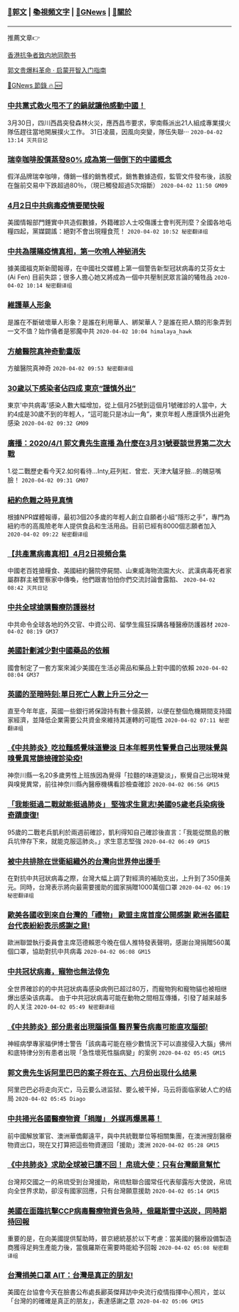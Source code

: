 ###  [:eagle:郭文](https://github.com/ourhimalayas/txt) | [:books:視頻文字](https://github.com/ourhimalayas/txt/blob/master/content/README.md) | [:newspaper:GNews](https://github.com/ourhimalayas/txt/blob/master/content/gnews/README.md) | [:pray:關於](https://github.com/ourhimalayas/home/tree/master/about)
---

推薦文章:point_right:

[香港抗争者致内地同胞书](https://github.com/ourhimalayas/news/blob/master/2019/08/a_letter_from_the_hong_kong_people.md)

[郭文贵爆料革命 · 启蒙开智入门指南](https://github.com/ourhimalayas/txt/issues/1)

[:newspaper:GNews 節錄 :fire: :new:](https://github.com/ourhimalayas/txt/blob/master/content/gnews/README.md) 



### [中共黨式救火甩不了的鍋就讓他感動中國！](/content/gnews/1/README.md)

3月30日，四川西昌突發森林火災，應西昌市要求，寧南縣派出21人組成專業撲火隊伍趕往當地開展撲火工作。 31日凌晨，因風向突變，隊伍失聯···  `2020-04-02 13:14 灭共日记`

### [瑞幸咖啡股價蒸發80% 成為第一個倒下的中國概念](/content/gnews/2/README.md)

假洋品牌瑞幸咖啡，傳銷一樣的銷售模式，銷售數據造假，監管文件發布後，該股在盤前交易中下跌超過80％，（現已觸發超過5次熔斷）  `2020-04-02 11:50 GM09`

### [4月2日中共病毒疫情要聞快報](/content/gnews/3/README.md)

美國情報部門錘實中共造假數據，外籍確診人士咬傷護士會判死刑麼？全國各地屯糧四起，黨媒闢謠：絕對不會出現糧食荒！  `2020-04-02 10:52 秘密翻译组`

### [中共為隱瞞疫情真相，第一吹哨人神秘消失](/content/gnews/4/README.md)

據美國福克斯新聞報導，在中國社交媒體上第一個警告新型冠狀病毒的艾芬女士(Ai Fen) 目前失踪；很多人擔心她又將成為一個中共壓制民眾言論的犧牲品  `2020-04-02 10:14 秘密翻译组`

### [維護華人形象](/content/gnews/5/README.md)

是誰在不斷破壞華人形象？是誰在利用華人、綁架華人？是誰在把人類的形象弄到一文不值？始作俑者是邪魔中共  `2020-04-02 10:04 himalaya_hawk`

### [方艙醫院真神奇動畫版](/content/gnews/6/README.md)

方艙醫院真神奇  `2020-04-02 09:53 秘密翻译组`

### [30歲以下感染者佔四成 東京“謹慎外出”](/content/gnews/7/README.md)

東京&#039;中共病毒&#039;感染人數大幅增加，從上個月25號到這個月1號確診的人當中，大約4成是30歲不到的年輕人，“這可能只是冰山一角”，東京年輕人應謹慎外出避免感染  `2020-04-02 09:32 GM09`

### [廣播：2020/4/1 郭文貴先生直播 為什麼在3月31號要談世界第二次大戰](/content/gnews/8/README.md)

1.從二戰歷史看今天2.如何看待…Inty,莊列紅．曾宏．天津大驢牙臉…的醜惡嘴臉！  `2020-04-02 09:31 GM07`

### [紐約危難之時見真情](/content/gnews/9/README.md)

根據NPR媒體報導，最初3個20多歲的年輕人創立自願者小組“隱形之手”，專門為紐約市的高風險老年人提供食品和生活用品。目前已經有8000個志願者加入  `2020-04-02 09:22 秘密翻译组`

### [【共產黨病毒真相】4月2日視頻合集](/content/gnews/10/README.md)

中國老百姓搶糧食、美國紐約醫院停屍間、山東威海物流園大火、武漢病毒死者家屬群群主被警察家中傳喚，他們跟害怕怕你們交流討論會露餡、  `2020-04-02 08:42 灭共日记`

### [中共全球搶購醫療防護器材](/content/gnews/11/README.md)

中共命令全球各地的外交官、中資公司、留學生瘋狂採購各種醫療防護器材  `2020-04-02 08:19 GM37`

### [美國計劃減少對中國藥品的依賴](/content/gnews/12/README.md)

國會制定了一套方案來減少美國在生活必需品和藥品上對中國的依賴  `2020-04-02 08:04 GM37`

### [英國的至暗時刻:單日死亡人數上升三分之一](/content/gnews/13/README.md)

直至今年年底，英國一些銀行將保證持有數十億英鎊，以便在整個危機期間支持國家經濟，並降低企業需要公共資金來維持其運轉的可能性  `2020-04-02 07:11 秘密翻译组`

### [《中共肺炎》吃拉麵感覺味道變淡 日本年輕男性警覺自己出現味覺與嗅覺異常篩檢確診染疫!](/content/gnews/14/README.md)

神奈川縣一名20多歲男性上班族因為覺得「拉麵的味道變淡」，察覺自己出現味覺與嗅覺異常，前往神奈川縣內醫療機構看診檢查確診  `2020-04-02 06:56 GM15`

### [「我能挺過二戰就能挺過肺炎」 堅強求生意志!美國95歲老兵染病後奇蹟康復!](/content/gnews/15/README.md)

95歲的二戰老兵凱利於兩週前確診，凱利得知自己確診後直言：「我能從關島的散兵坑倖存下來，就能克服這肺炎。」求生意志堅強  `2020-04-02 06:49 GM15`

### [被中共排除在世衛組織外的台灣向世界伸出援手](/content/gnews/16/README.md)

在對抗中共冠狀病毒之際，台灣大幅上調了對經濟的補助支出，上升到了350億美元。同時，台灣表示將向最需要援助的國家捐贈1000萬個口罩  `2020-04-02 06:19 秘密翻译组`

### [歐美各國收到來自台灣的「禮物」 歐盟主席首度公開感謝 歐洲各國駐台代表紛紛表示感謝之意!](/content/gnews/17/README.md)

歐洲聯盟執行委員會主席范德賴恩今晚在個人推特發表聲明，感謝台灣捐贈560萬個口罩，協助對抗中共病毒  `2020-04-02 06:08 GM15`

### [中共冠状病毒，寵物也無法倖免](/content/gnews/18/README.md)

全世界確診的的中共冠狀病毒感染病例已超过80万，而寵物狗和寵物貓也被相继爆出感染该病毒。 由于中共冠狀病毒可能在動物之間相互傳播，引發了越来越多的人关注  `2020-04-02 05:49 秘密翻译组`

### [《中共肺炎》部分患者出現腦損傷 醫界警告病毒可能直攻腦部!](/content/gnews/19/README.md)

神經病學專家福伊博士警告「該病毒可能在極少數情況下可以直接侵入大腦」佛州和底特律分別有患者出現「急性壞死性腦病變」的案例  `2020-04-02 05:45 GM15`

### [郭文贵先生诉阿里巴巴的案子将在五、六月份出现什么结果](/content/gnews/20/README.md)

阿里巴巴必将走向灭亡，马云要么进监狱、要么被干掉，马云将面临家破人亡的结局  `2020-04-02 05:45 Diago`

### [中共掃光各國醫療物資「捐贈」 外媒再爆黑幕！](/content/gnews/21/README.md)

前中國解放軍官、澳洲華僑鄺遠平，與中共統戰單位等相關集團，在澳洲搜刮醫療物資出口，現在又打算把這些物資運回「援助」澳洲  `2020-04-02 05:28 GM15`

### [《中共肺炎》求助全球被已讀不回！ 帛琉大使：只有台灣願意幫忙](/content/gnews/22/README.md)

台灣邦交國之一的帛琉受到台灣援助，帛琉駐聯合國常任代表鄔露彤大使說，帛琉向全世界求助，卻沒有國家回應，只有台灣願意援助  `2020-04-02 05:14 GM15`

### [美國在面臨抗擊CCP病毒醫療物資告急時，俄羅斯雪中送炭，同時期待回報](/content/gnews/23/README.md)

重要的是，在向美國提供幫助時，普京總統基於以下考慮：當美國的醫療設備製造商獲得足夠生產能力後，當俄羅斯在需要時能給予回報  `2020-04-02 05:08 秘密翻译组`

### [台灣捐美口罩 AIT：台灣是真正的朋友!](/content/gnews/24/README.md)

美國在台協會今天在臉書公布處長酈英傑拜訪中央流行疫情指揮中心照片，並以「台灣的的確確是真正的朋友」，表達感謝之意  `2020-04-02 05:06 GM15`

